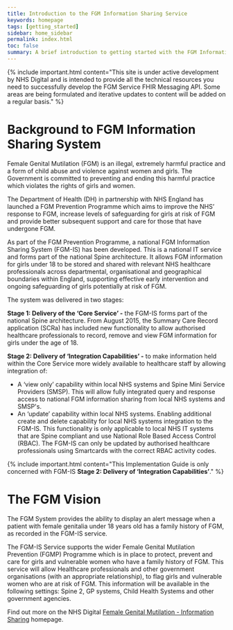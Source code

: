 ```yaml
---
title: Introduction to the FGM Information Sharing Service
keywords: homepage
tags: [getting_started]
sidebar: home_sidebar
permalink: index.html
toc: false
summary: A brief introduction to getting started with the FGM Information Sharing Service FHIR&reg; Messaging API.
---
```


{% include important.html content="This site is under active development by NHS Digital and is intended to provide all the technical resources you need to successfully develop the FGM Service FHIR Messaging API. Some areas are being formulated and iterative updates to content will be added on a regular basis." %}


# Background to FGM Information Sharing System #

Female Genital Mutilation (FGM) is an illegal, extremely harmful practice and a form of child abuse and violence against women and girls. The Government is committed to preventing and ending this harmful practice which violates the rights of girls and women. 

The Department of Health (DH) in partnership with NHS England has launched a FGM Prevention Programme which aims to improve the NHS’ response to FGM, increase levels of safeguarding for girls at risk of FGM and provide better subsequent support and care for those that have undergone FGM. 

As part of the FGM Prevention Programme, a national FGM Information Sharing System (FGM-IS) has been developed. This is a national IT service and forms part of the national Spine architecture. It allows FGM information for girls under 18 to be stored and shared with relevant NHS healthcare professionals across departmental, organisational and geographical boundaries within England, supporting effective early intervention and ongoing safeguarding of girls potentially at risk of FGM. 

The system was delivered in two stages:

**Stage 1: Delivery of the ‘Core Service’ -** the FGM-IS forms part of the national Spine architecture. From August 2015, the Summary Care Record application (SCRa) has included new functionality to allow authorised healthcare professionals to record, remove and view FGM information for girls under the age of 18.   

**Stage 2: Delivery of ‘Integration Capabilities’ -** to make information held within the Core Service more widely available to healthcare staff by allowing integration of:

 - A ‘view only’ capability within local NHS systems and Spine Mini Service Providers (SMSP). This will allow fully integrated query and response access to national FGM information sharing from local NHS systems and SMSP's. 
 - An ‘update’ capability within local NHS systems. Enabling additional create and delete capability for local NHS systems integration to the FGM-IS. This functionality is only applicable to local NHS IT systems that are Spine compliant and use National Role Based Access Control (RBAC). The FGM-IS can only be updated by authorised healthcare professionals using Smartcards with the correct RBAC activity codes. 


{% include important.html content="This Implementation Guide is only concerned with FGM-IS **Stage 2: Delivery of ‘Integration Capabilities’**." %}


# The FGM Vision #

The FGM System provides the ability to display an alert message when a patient with female genitalia under 18 years old has a family history of FGM, as recorded in the FGM-IS service.

The FGM-IS Service supports the wider Female Genital Mutilation Prevention (FGMP) Programme which is in place to protect, prevent and care for girls and vulnerable women who have a family history of FGM. This service will allow Healthcare professionals and other government organisations (with an appropriate relationship), to flag girls and vulnerable women who are at risk of FGM. This information will be available in the following settings: Spine 2, GP systems, Child Health Systems and other government agencies.

Find out more on the NHS Digital [Female Genital Mutilation - Information Sharing](https://digital.nhs.uk/services/female-genital-mutilation-information-sharing) homepage.



